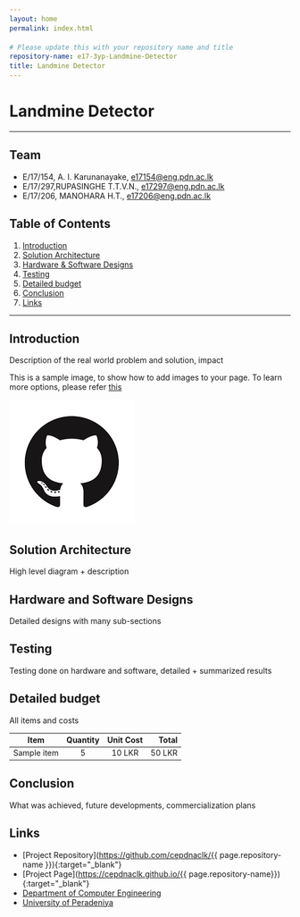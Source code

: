 ```yaml
---
layout: home
permalink: index.html

# Please update this with your repository name and title
repository-name: e17-3yp-Landmine-Detector 
title: Landmine Detector 
---
```


[comment]: # "This is the standard layout for the project, but you can clean this and use your own template"

# Landmine Detector 

---

## Team
-  E/17/154, A. I. Karunanayake, [e17154@eng.pdn.ac.lk](mailto:name@email.com)
-  E/17/297,RUPASINGHE T.T.V.N., [e17297@eng.pdn.ac.lk](mailto:name@email.com)
-  E/17/206, MANOHARA H.T., [e17206@eng.pdn.ac.lk](mailto:name@email.com)

## Table of Contents
1. [Introduction](#introduction)
2. [Solution Architecture](#solution-architecture )
3. [Hardware & Software Designs](#hardware-and-software-designs)
4. [Testing](#testing)
5. [Detailed budget](#detailed-budget)
6. [Conclusion](#conclusion)
7. [Links](#links)

---

## Introduction

Description of the real world problem and solution, impact

This is a sample image, to show how to add images to your page. To learn more options, please refer [this](https://projects.ce.pdn.ac.lk/docs/faq/how-to-add-an-image/)

![Sample Image](./images/sample.png)


## Solution Architecture

High level diagram + description

## Hardware and Software Designs

Detailed designs with many sub-sections

## Testing

Testing done on hardware and software, detailed + summarized results

## Detailed budget

All items and costs

| Item          | Quantity  | Unit Cost  | Total  |
| ------------- |:---------:|:----------:|-------:|
| Sample item   | 5         | 10 LKR     | 50 LKR |

## Conclusion

What was achieved, future developments, commercialization plans

## Links

- [Project Repository](https://github.com/cepdnaclk/{{ page.repository-name }}){:target="_blank"}
- [Project Page](https://cepdnaclk.github.io/{{ page.repository-name}}){:target="_blank"}
- [Department of Computer Engineering](http://www.ce.pdn.ac.lk/)
- [University of Peradeniya](https://eng.pdn.ac.lk/)


[//]: # (Please refer this to learn more about Markdown syntax)
[//]: # (https://github.com/adam-p/markdown-here/wiki/Markdown-Cheatsheet)
